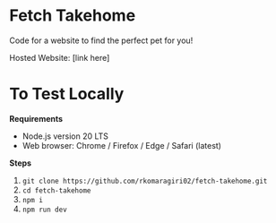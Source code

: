 # Fetch Takehome
 Code for a website to find the perfect pet for you!

Hosted Website: [link here]

# To Test Locally
 **Requirements**
- Node.js version 20 LTS
- Web browser: Chrome / Firefox / Edge / Safari (latest)

**Steps**

1) `git clone https://github.com/rkomaragiri02/fetch-takehome.git`
2) `cd fetch-takehome`
3) `npm i`
4) `npm run dev`
